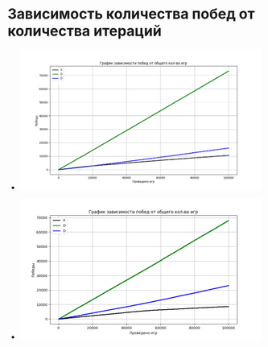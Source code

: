 # Зависимость количества побед от количества итераций

* ![Alt text](%D0%93%D1%80%D0%B0%D1%84%D0%B8%D0%BA%D0%B8/100%D0%BA%20%D0%B8%D1%82%D0%B5%D1%80%D0%B0%D1%86%D0%B8%D0%B9.png)

* ![Alt text](%D0%93%D1%80%D0%B0%D1%84%D0%B8%D0%BA%D0%B8/100%D0%BA%20%D0%B8%D1%82%D0%B5%D1%80%D0%B0%D1%86%D0%B8%D0%B9_2.png)
